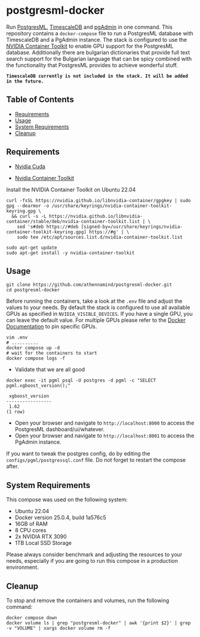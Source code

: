 # postgresml-docker

Run [PostgresML](https://postgresml.org), [TimescaleDB]() and [pgAdmin](https://www.pgadmin.org) in one command. This repository contains a `docker-compose` file to run a PostgresML database with TimescaleDB and a PgAdmin instance. The stack is configured to use the [NVIDIA Container Toolkit](https://docs.nvidia.com/datacenter/cloud-native/container-toolkit/latest/install-guide.html) to enable GPU support for the PostgresML database. Additionally there are bulgarian dictionaries that provide full text search support for the Bulgarian language that can be spicy combined with the functionality that PostgresML provides to achieve wonderful stuff.

**`TimescaleDB currently is not included in the stack. It will be added in the future.`**

## Table of Contents

- [Requirements](#requirements)
- [Usage](#usage)
- [System Requirements](#system-requirements)
- [Cleanup](#cleanup)

## Requirements

- [Nvidia Cuda](https://developer.nvidia.com/cuda-downloads)

- [Nvidia Container Toolkit](https://docs.nvidia.com/datacenter/cloud-native/container-toolkit/latest/install-guide.html)

Install the NVIDIA Container Toolkit on Ubuntu 22.04

```shell
curl -fsSL https://nvidia.github.io/libnvidia-container/gpgkey | sudo gpg --dearmor -o /usr/share/keyrings/nvidia-container-toolkit-keyring.gpg \
  && curl -s -L https://nvidia.github.io/libnvidia-container/stable/deb/nvidia-container-toolkit.list | \
    sed 's#deb https://#deb [signed-by=/usr/share/keyrings/nvidia-container-toolkit-keyring.gpg] https://#g' | \
    sudo tee /etc/apt/sources.list.d/nvidia-container-toolkit.list

sudo apt-get update
sudo apt-get install -y nvidia-container-toolkit
```

## Usage

```shell
git clone https://github.com/athennamind/postgresml-docker.git
cd postgresml-docker
```

Before running the containers, take a look at the `.env` file and adjust the values to your needs. By default the stack is configured to use all available GPUs as specified in `NVIDIA_VISIBLE_DEVICES`. If you have a single GPU, you can leave the default value. For multiple GPUs please refer to the [Docker Documentation](https://docs.docker.com/compose/gpu-support/) to pin specific GPUs.

```shell
vim .env
# ..........
docker compose up -d
# wait for the containers to start
docker compose logs -f
```

- Validate that we are all good

```shell
docker exec -it pgml psql -U postgres -d pgml -c "SELECT pgml.xgboost_version();"

 xgboost_version
-----------------
 1.62
(1 row)
```

- Open your browser and navigate to `http://localhost:8000` to access the PostgresML dashboard/ui/whatever. 
- Open your browser and navigate to `http://localhost:8001` to access the PgAdmin instance.

If you want to tweak the postgres config, do by editing the `configs/pgml/postgressql.conf` file. Do not forget to restart the compose after.

## System Requirements

This compose was used on the following system:

- Ubuntu 22.04
- Docker version 25.0.4, build 1a576c5 
- 16GB of RAM
- 8 CPU cores
- 2x NVIDIA RTX 3090
- 1TB Local SSD Storage

Please always consider benchmark and adjusting the resources to your needs, especially if you are going to run this compose in a production environment.

## Cleanup 

To stop and remove the containers and volumes, run the following command:

```shell
docker compose down
docker volume ls | grep "postgresml-docker" | awk '{print $2}' | grep -v "VOLUME" | xargs docker volume rm -f
```